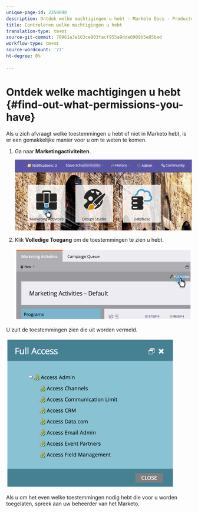 ```yaml
---
unique-page-id: 2359898
description: Ontdek welke machtigingen u hebt - Marketo Docs - Productdocumentatie
title: Controleren welke machtigingen u hebt
translation-type: tm+mt
source-git-commit: 78961a3e163ce903facf955a9dda6909b5e85bad
workflow-type: tm+mt
source-wordcount: '77'
ht-degree: 0%

---
```



# Ontdek welke machtigingen u hebt {#find-out-what-permissions-you-have}

Als u zich afvraagt welke toestemmingen u hebt of niet in Marketo hebt, is er een gemakkelijke manier voor u om te weten te komen.

1. Ga naar **Marketingactiviteiten**.

   ![](assets/login-marketing-activities.png)

1. Klik **Volledige Toegang** om de toestemmingen te zien u hebt.

   ![](assets/image2014-9-8-17-3a45-3a13.png)

U zult de toestemmingen zien die uit worden vermeld.

![](assets/image2014-9-8-17-3a45-3a23.png)

Als u om het even welke toestemmingen nodig hebt die voor u worden toegelaten, spreek aan uw beheerder van het Marketo.
